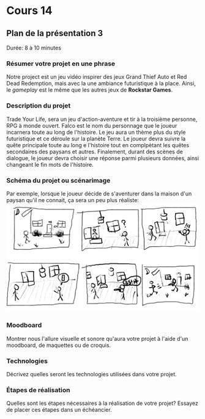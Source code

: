 # Cours 14
## Plan de la présentation 3
Durée: 8 à 10 minutes

### Résumer votre projet en une phrase
Notre project est un jeu vidéo inspirer des jeux Grand Thief Auto et Red Dead Redemption, mais avec la une ambiance futuristique à la place. Ainsi, le *gameplay* est le même que les autres jeux de **Rockstar Games**.

### Description du projet 
Trade Your Life, sera un jeu d'action-aventure et tir à la troisième personne, RPG à monde ouvert. Falco est le nom du personnage que le joueur incarnera toute au long de l'histoire. Le jeu aura un thème plus du style futuristique et ce déroule sur la planète Terre. Le joueur devra suivre la quête principale toute au long e l'histoire tout en complpètant les quêtes secondaires des paysans et autres. Finalement, durant des scènes de dialogue, le joueur devra choisir une réponse parmi plusieurs données, ainsi changeant le fin mots de l'histoire.

### Schéma du projet ou scénarimage
Par exemple, lorsque le joueur décide de s'aventurer dans la maison d'un paysan qu'il ne connait, ça sera un peu plus réaliste: 
![Scenarimage](/images/STORYBOARD-board-00001.png)

### Moodboard
Montrer nous l'allure visuelle et sonore qu'aura votre projet à l'aide d'un moodboard, de maquettes ou de croquis. 

### Technologies
Décrivez quelles seront les technologies utilisées dans votre projet. 

### Étapes de réalisation
Quelles sont les étapes nécessaires à la réalisation de votre projet? Essayez de placer ces étapes dans un échéancier. 
